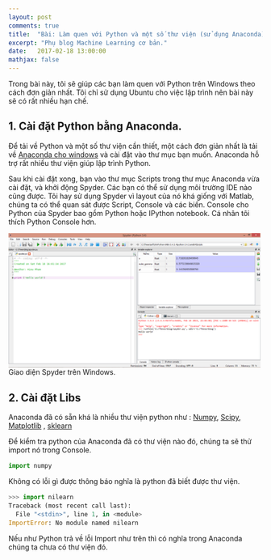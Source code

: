 ```yaml
---
layout: post
comments: true
title:  "Bài: Làm quen với Python và một số thư viện (sử dụng Anaconda)"
excerpt: "Phụ blog Machine Learning cơ bản."
date:   2017-02-18 13:00:00
mathjax: false
---
```


Trong bài này, tôi sẽ giúp các bạn làm quen với Python trên Windows theo cách đơn giản nhất. 
Tôi chỉ sử dụng Ubuntu cho việc lập trình nên bài này sẽ có rất nhiều hạn chế.

## 1. Cài đặt Python bằng Anaconda.
Để tải về Python và một số thư viện cần thiết, một cách đơn giản nhất là tải về [Anaconda cho windows](https://docs.continuum.io/anaconda/install#anaconda-for-windows-install/) và cài đặt vào thư mục bạn muốn. Anaconda hỗ trợ rất nhiều thư viện giúp lập trình Python. 

Sau khi cài đặt xong, bạn vào thư mục Scripts trong thư mục Anaconda vừa cài đặt, và khởi động Spyder. Các bạn có thể sử dụng môi trường IDE nào cũng được. Tôi hay sử dụng Spyder vì layout của nó khá giống với Matlab, chúng ta có thể quan sát được Script, Console và các biến. Console cho Python của Spyder bao gồm Python hoặc IPython notebook. Cá nhân tôi thích Python Console hơn.

<div class="imgcap">
<img src ="/assets/PythonWindows/spyder.PNG" width = "500" align = "center">
<div class="thecap"> Giao diện Spyder trên Windows. <br></div>
</div>

## 2. Cài đặt Libs
Anaconda đã có sẵn khá là nhiều thư viện python như : [Numpy](http://www.numpy.org/), [Scipy](https://www.scipy.org/), [Matplotlib](http://matplotlib.org/) , [sklearn](http://scikit-learn.org/stable/)

Để kiểm tra python của Anaconda đã có thư viện nào đó, chúng ta sẽ thử import nó trong Console.

```python
import numpy
```
Không có lỗi gì được thông báo nghĩa là python đã biết được thư viện.

```python
>>> import nilearn
Traceback (most recent call last):
  File "<stdin>", line 1, in <module>
ImportError: No module named nilearn
```
Nếu như Python trả về lỗi Import như trên thì có nghĩa trong Anaconda chúng ta chưa có thư viện đó.

# 
